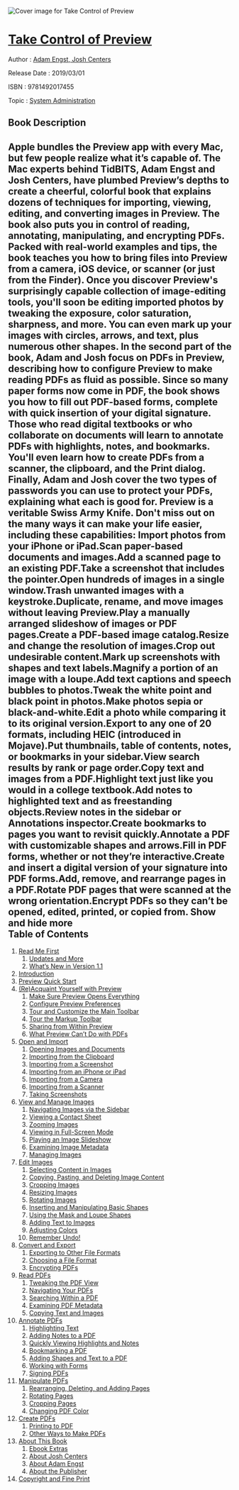 ![Cover image for Take Control of Preview](https://imgdetail.ebookreading.net/cover/cover/system_admin/EB9781492017455.jpg)

[Take Control of Preview](https://ebookreading.net/view/book/Take+Control+of+Preview-EB9781492017455_1.html "Take Control of Preview")
====================================================================================================================

Author : [Adam Engst](https://ebookreading.net/search/author/Adam+Engst),[ Josh Centers](https://ebookreading.net/search/author/+Josh+Centers)

Release Date : 2019/03/01

ISBN : 9781492017455

Topic : [System Administration](https://ebookreading.net/search/category/system-administration)

Book Description
-----------------

 Apple bundles the Preview app with every Mac, but few people realize what it’s capable of. The Mac experts behind TidBITS, Adam Engst and Josh Centers, have plumbed Preview’s depths to create a cheerful, colorful book that explains dozens of techniques for importing, viewing, editing, and converting images in Preview. The book also puts you in control of reading, annotating, manipulating, and encrypting PDFs.
Packed with real-world examples and tips, the book teaches you how to bring files into Preview from a camera, iOS device, or scanner (or just from the Finder). Once you discover Preview's surprisingly capable collection of image-editing tools, you'll soon be editing imported photos by tweaking the exposure, color saturation, sharpness, and more. You can even mark up your images with circles, arrows, and text, plus numerous other shapes.
In the second part of the book, Adam and Josh focus on PDFs in Preview, describing how to configure Preview to make reading PDFs as fluid as possible. Since so many paper forms now come in PDF, the book shows you how to fill out PDF-based forms, complete with quick insertion of your digital signature. Those who read digital textbooks or who collaborate on documents will learn to annotate PDFs with highlights, notes, and bookmarks. You'll even learn how to create PDFs from a scanner, the clipboard, and the Print dialog. Finally, Adam and Josh cover the two types of passwords you can use to protect your PDFs, explaining what each is good for.
Preview is a veritable Swiss Army Knife. Don't miss out on the many ways it can make your life easier, including these capabilities:
Import photos from your iPhone or iPad.Scan paper-based documents and images.Add a scanned page to an existing PDF.Take a screenshot that includes the pointer.Open hundreds of images in a single window.Trash unwanted images with a keystroke.Duplicate, rename, and move images without leaving Preview.Play a manually arranged slideshow of images or PDF pages.Create a PDF-based image catalog.Resize and change the resolution of images.Crop out undesirable content.Mark up screenshots with shapes and text labels.Magnify a portion of an image with a loupe.Add text captions and speech bubbles to photos.Tweak the white point and black point in photos.Make photos sepia or black-and-white.Edit a photo while comparing it to its original version.Export to any one of 20 formats, including HEIC (introduced in Mojave).Put thumbnails, table of contents, notes, or bookmarks in your sidebar.View search results by rank or page order.Copy text and images from a PDF.Highlight text just like you would in a college textbook.Add notes to highlighted text and as freestanding objects.Review notes in the sidebar or Annotations inspector.Create bookmarks to pages you want to revisit quickly.Annotate a PDF with customizable shapes and arrows.Fill in PDF forms, whether or not they’re interactive.Create and insert a digital version of your signature into PDF forms.Add, remove, and rearrange pages in a PDF.Rotate PDF pages that were scanned at the wrong orientation.Encrypt PDFs so they can’t be opened, edited, printed, or copied from.        Show and hide more                
Table of Contents
-----------------

1. [Read Me First](https://ebookreading.net/view/book/Take+Control+of+Preview-EB9781492017455_4.html#ReadMeFirst)
    1. [Updates and More](https://ebookreading.net/view/book/Take+Control+of+Preview-EB9781492017455_4.html#UpdatesandMore)
    1. [What’s New in Version 1.1](https://ebookreading.net/view/book/Take+Control+of+Preview-EB9781492017455_4.html#WhatsNewinVersion11)
1. [Introduction](https://ebookreading.net/view/book/Take+Control+of+Preview-EB9781492017455_5.html#Introduction)
1. [Preview Quick Start](https://ebookreading.net/view/book/Take+Control+of+Preview-EB9781492017455_6.html#PreviewQuickStart)
1. [(Re)Acquaint Yourself with Preview](https://ebookreading.net/view/book/Take+Control+of+Preview-EB9781492017455_7.html#ReAcquaintYourselfw)
    1. [Make Sure Preview Opens Everything](https://ebookreading.net/view/book/Take+Control+of+Preview-EB9781492017455_7.html#MakeSurePreviewOpen)
    1. [Configure Preview Preferences](https://ebookreading.net/view/book/Take+Control+of+Preview-EB9781492017455_7.html#ConfigurePreviewPre)
    1. [Tour and Customize the Main Toolbar](https://ebookreading.net/view/book/Take+Control+of+Preview-EB9781492017455_7.html#TourandCustomizethe)
    1. [Tour the Markup Toolbar](https://ebookreading.net/view/book/Take+Control+of+Preview-EB9781492017455_7.html#TourtheMarkupToolba)
    1. [Sharing from Within Preview](https://ebookreading.net/view/book/Take+Control+of+Preview-EB9781492017455_7.html#SharingfromWithinPr)
    1. [What Preview Can’t Do with PDFs](https://ebookreading.net/view/book/Take+Control+of+Preview-EB9781492017455_7.html#WhatPreviewCantDowi)
1. [Open and Import](https://ebookreading.net/view/book/Take+Control+of+Preview-EB9781492017455_8.html#OpenandImport)
    1. [Opening Images and Documents](https://ebookreading.net/view/book/Take+Control+of+Preview-EB9781492017455_8.html#OpeningImagesandDoc)
    1. [Importing from the Clipboard](https://ebookreading.net/view/book/Take+Control+of+Preview-EB9781492017455_8.html#ImportingfromtheCli)
    1. [Importing from a Screenshot](https://ebookreading.net/view/book/Take+Control+of+Preview-EB9781492017455_8.html#ImportingfromaScree)
    1. [Importing from an iPhone or iPad](https://ebookreading.net/view/book/Take+Control+of+Preview-EB9781492017455_8.html#ImportingfromaniPho)
    1. [Importing from a Camera](https://ebookreading.net/view/book/Take+Control+of+Preview-EB9781492017455_8.html#ImportingfromaCamer)
    1. [Importing from a Scanner](https://ebookreading.net/view/book/Take+Control+of+Preview-EB9781492017455_8.html#ImportingfromaScann)
    1. [Taking Screenshots](https://ebookreading.net/view/book/Take+Control+of+Preview-EB9781492017455_8.html#TakingScreenshots)
1. [View and Manage Images](https://ebookreading.net/view/book/Take+Control+of+Preview-EB9781492017455_9.html#ViewandManageImages)
    1. [Navigating Images via the Sidebar](https://ebookreading.net/view/book/Take+Control+of+Preview-EB9781492017455_9.html#NavigatingImagesvia)
    1. [Viewing a Contact Sheet](https://ebookreading.net/view/book/Take+Control+of+Preview-EB9781492017455_9.html#ViewingaContactShee)
    1. [Zooming Images](https://ebookreading.net/view/book/Take+Control+of+Preview-EB9781492017455_9.html#ZoomingImages)
    1. [Viewing in Full-Screen Mode](https://ebookreading.net/view/book/Take+Control+of+Preview-EB9781492017455_9.html#ViewinginFullScreen)
    1. [Playing an Image Slideshow](https://ebookreading.net/view/book/Take+Control+of+Preview-EB9781492017455_9.html#PlayinganImageSlide)
    1. [Examining Image Metadata](https://ebookreading.net/view/book/Take+Control+of+Preview-EB9781492017455_9.html#ExaminingImageMetad)
    1. [Managing Images](https://ebookreading.net/view/book/Take+Control+of+Preview-EB9781492017455_9.html#ManagingImages)
1. [Edit Images](https://ebookreading.net/view/book/Take+Control+of+Preview-EB9781492017455_10.html#EditImages)
    1. [Selecting Content in Images](https://ebookreading.net/view/book/Take+Control+of+Preview-EB9781492017455_10.html#SelectingContentinI)
    1. [Copying, Pasting, and Deleting Image Content](https://ebookreading.net/view/book/Take+Control+of+Preview-EB9781492017455_10.html#CopyingPastingandDe)
    1. [Cropping Images](https://ebookreading.net/view/book/Take+Control+of+Preview-EB9781492017455_10.html#CroppingImages)
    1. [Resizing Images](https://ebookreading.net/view/book/Take+Control+of+Preview-EB9781492017455_10.html#ResizingImages)
    1. [Rotating Images](https://ebookreading.net/view/book/Take+Control+of+Preview-EB9781492017455_10.html#RotatingImages)
    1. [Inserting and Manipulating Basic Shapes](https://ebookreading.net/view/book/Take+Control+of+Preview-EB9781492017455_10.html#InsertingandManipul)
    1. [Using the Mask and Loupe Shapes](https://ebookreading.net/view/book/Take+Control+of+Preview-EB9781492017455_10.html#UsingtheMaskandLoup)
    1. [Adding Text to Images](https://ebookreading.net/view/book/Take+Control+of+Preview-EB9781492017455_10.html#AddingTexttoImages)
    1. [Adjusting Colors](https://ebookreading.net/view/book/Take+Control+of+Preview-EB9781492017455_10.html#AdjustingColors)
    1. [Remember Undo!](https://ebookreading.net/view/book/Take+Control+of+Preview-EB9781492017455_10.html#RememberUndo)
1. [Convert and Export](https://ebookreading.net/view/book/Take+Control+of+Preview-EB9781492017455_11.html#ConvertandExport)
    1. [Exporting to Other File Formats](https://ebookreading.net/view/book/Take+Control+of+Preview-EB9781492017455_11.html#ExportingtoOtherFil)
    1. [Choosing a File Format](https://ebookreading.net/view/book/Take+Control+of+Preview-EB9781492017455_11.html#ChoosingaFileFormat)
    1. [Encrypting PDFs](https://ebookreading.net/view/book/Take+Control+of+Preview-EB9781492017455_11.html#EncryptingPDFs)
1. [Read PDFs](https://ebookreading.net/view/book/Take+Control+of+Preview-EB9781492017455_12.html#ReadPDFs)
    1. [Tweaking the PDF View](https://ebookreading.net/view/book/Take+Control+of+Preview-EB9781492017455_12.html#TweakingthePDFView)
    1. [Navigating Your PDFs](https://ebookreading.net/view/book/Take+Control+of+Preview-EB9781492017455_12.html#NavigatingYourPDFs)
    1. [Searching Within a PDF](https://ebookreading.net/view/book/Take+Control+of+Preview-EB9781492017455_12.html#SearchingWithinaPDF)
    1. [Examining PDF Metadata](https://ebookreading.net/view/book/Take+Control+of+Preview-EB9781492017455_12.html#ExaminingPDFMetadat)
    1. [Copying Text and Images](https://ebookreading.net/view/book/Take+Control+of+Preview-EB9781492017455_12.html#CopyingTextandImage)
1. [Annotate PDFs](https://ebookreading.net/view/book/Take+Control+of+Preview-EB9781492017455_13.html#AnnotatePDFs)
    1. [Highlighting Text](https://ebookreading.net/view/book/Take+Control+of+Preview-EB9781492017455_13.html#HighlightingText)
    1. [Adding Notes to a PDF](https://ebookreading.net/view/book/Take+Control+of+Preview-EB9781492017455_13.html#AddingNotestoaPDF)
    1. [Quickly Viewing Highlights and Notes](https://ebookreading.net/view/book/Take+Control+of+Preview-EB9781492017455_13.html#QuicklyViewingHighl)
    1. [Bookmarking a PDF](https://ebookreading.net/view/book/Take+Control+of+Preview-EB9781492017455_13.html#BookmarkingaPDF)
    1. [Adding Shapes and Text to a PDF](https://ebookreading.net/view/book/Take+Control+of+Preview-EB9781492017455_13.html#AddingShapesandText)
    1. [Working with Forms](https://ebookreading.net/view/book/Take+Control+of+Preview-EB9781492017455_13.html#WorkingwithForms)
    1. [Signing PDFs](https://ebookreading.net/view/book/Take+Control+of+Preview-EB9781492017455_13.html#SigningPDFs)
1. [Manipulate PDFs](https://ebookreading.net/view/book/Take+Control+of+Preview-EB9781492017455_14.html#ManipulatePDFs)
    1. [Rearranging, Deleting, and Adding Pages](https://ebookreading.net/view/book/Take+Control+of+Preview-EB9781492017455_14.html#RearrangingDeleting)
    1. [Rotating Pages](https://ebookreading.net/view/book/Take+Control+of+Preview-EB9781492017455_14.html#RotatingPages)
    1. [Cropping Pages](https://ebookreading.net/view/book/Take+Control+of+Preview-EB9781492017455_14.html#CroppingPages)
    1. [Changing PDF Color](https://ebookreading.net/view/book/Take+Control+of+Preview-EB9781492017455_14.html#ChangingPDFColor)
1. [Create PDFs](https://ebookreading.net/view/book/Take+Control+of+Preview-EB9781492017455_15.html#CreatePDFs)
    1. [Printing to PDF](https://ebookreading.net/view/book/Take+Control+of+Preview-EB9781492017455_15.html#PrintingtoPDF)
    1. [Other Ways to Make PDFs](https://ebookreading.net/view/book/Take+Control+of+Preview-EB9781492017455_15.html#OtherWaystoMakePDFs)
1. [About This Book](https://ebookreading.net/view/book/Take+Control+of+Preview-EB9781492017455_16.html#AboutThisBook)
    1. [Ebook Extras](https://ebookreading.net/view/book/Take+Control+of+Preview-EB9781492017455_16.html#EbookExtras)
    1. [About Josh Centers](https://ebookreading.net/view/book/Take+Control+of+Preview-EB9781492017455_16.html#AboutJoshCenters)
    1. [About Adam Engst](https://ebookreading.net/view/book/Take+Control+of+Preview-EB9781492017455_16.html#AboutAdamEngst)
    1. [About the Publisher](https://ebookreading.net/view/book/Take+Control+of+Preview-EB9781492017455_16.html#AboutthePublisher)
1. [Copyright and Fine Print](https://ebookreading.net/view/book/Take+Control+of+Preview-EB9781492017455_17.html#CopyrightandFinePri)
